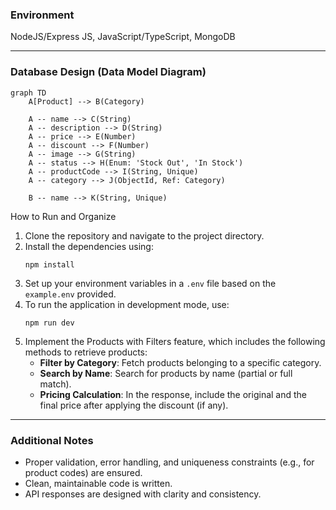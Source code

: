 ### Environment

NodeJS/Express JS, JavaScript/TypeScript, MongoDB

---

### Database Design (Data Model Diagram)

```mermaid
graph TD
    A[Product] --> B(Category)

    A -- name --> C(String)
    A -- description --> D(String)
    A -- price --> E(Number)
    A -- discount --> F(Number)
    A -- image --> G(String)
    A -- status --> H(Enum: 'Stock Out', 'In Stock')
    A -- productCode --> I(String, Unique)
    A -- category --> J(ObjectId, Ref: Category)

    B -- name --> K(String, Unique)
```

How to Run and Organize

1. Clone the repository and navigate to the project directory.
2. Install the dependencies using:
   ```
   npm install
   ```
3. Set up your environment variables in a `.env` file based on the `example.env` provided.
4. To run the application in development mode, use:
   ```
   npm run dev
   ```
5. Implement the Products with Filters feature, which includes the following methods to retrieve products:
   - **Filter by Category**: Fetch products belonging to a specific category.
   - **Search by Name**: Search for products by name (partial or full match).
   - **Pricing Calculation**: In the response, include the original and the final price after applying the discount (if any).

---

### Additional Notes

- Proper validation, error handling, and uniqueness constraints (e.g., for product codes) are ensured.
- Clean, maintainable code is written.
- API responses are designed with clarity and consistency.
